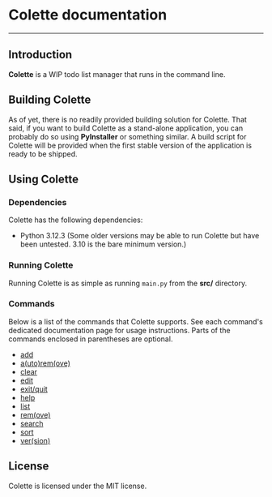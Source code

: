 # Colette documentation

---

## Introduction

**Colette** is a WIP todo list manager that runs in the command line.

## Building Colette

As of yet, there is no readily provided building solution for Colette. That said, if you want to build Colette as a stand-alone application, you can probably do so using **PyInstaller** or something similar. A build script for Colette will be provided when the first stable version of the application is ready to be shipped.

## Using Colette

### Dependencies

Colette has the following dependencies:

- Python 3.12.3 (Some older versions may be able to run Colette but have been untested. 3.10 is the bare minimum version.)

### Running Colette

Running Colette is as simple as running `main.py` from the **src/** directory.

### Commands

Below is a list of the commands that Colette supports. See each command's dedicated documentation page for usage instructions. Parts of the commands enclosed in parentheses are optional.

- [add](./cmd/add.md)
- [a(uto)rem(ove)](./cmd/autoremove.md)
- [clear](./cmd/clear.md)
- [edit](./cmd/edit.md)
- [exit/quit](./cmd/exit_quit.md)
- [help](./cmd/help.md)
- [list](./cmd/list.md)
- [rem(ove)](./cmd/remove.md)
- [search](./cmd/search.md)
- [sort](./cmd/sort.md)
- [ver(sion)](./cmd/version.md)

## License

Colette is licensed under the MIT license.